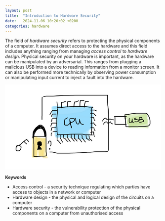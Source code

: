 ```yaml
---
layout: post
title:  "Introduction to Hardware Security"
date:   2024-11-06 10:20:02 +0200
categories: hardware
---
```


The field of <i>hardware security</i> refers to protecting the physical components of a computer. It assumes direct access to the hardware and this field includes anything ranging from managing <i>access control</i> to <i>hardware design</i>. Physical security on your hardware is important, as the hardware can be manipulated by an adversarial. This ranges from plugging a malicious USB into a device to reading information from a monitor screen. It can also be performed more technically by observing power consumption or manipulating input current to inject a fault into the hardware.

![image](../assets/images/physical.png) 

<b>Keywords</b>
<ul>
<li>Access control - a security technique regulating which parties have access to objects in a network or computer</li>
<li>Hardware design - the physical and logical design of the circuits on a computer</li>
<li>Hardware security - the vulnerability protection of the physical components on a computer from unauthorised access</li>
</ul>
